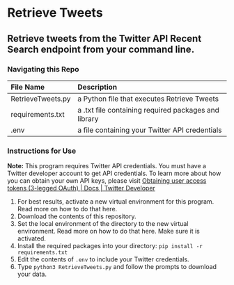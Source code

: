 # Retrieve Tweets
## Retrieve tweets from the Twitter API Recent Search endpoint from your command line.

### Navigating this Repo
| File Name           | Description                                           |
|:--------------------|:------------------------------------------------------|
| RetrieveTweets.py   | a Python file that executes Retrieve Tweets           | 
| requirements.txt    | a .txt file containing required packages and library  |
| .env                | a file containing your Twitter API credentials        | 

### Instructions for Use
**Note:** This program requires Twitter API credentials. You must have a Twitter developer account to get API credentials. To learn more about how you can obtain your own API keys, please visit [Obtaining user access tokens (3-legged OAuth) | Docs | Twitter      Developer](https://developer.twitter.com/en/docs/authentication/oauth-1-0a/obtaining-user-access-tokens) 

1. For best results, activate a new virtual environment for this program. Read more on how to do that here.
2. Download the contents of this repository.
3. Set the local environment of the directory to the new virtual environment. Read more on how to do that here. Make sure it is activated.
4. Install the required packages into your directory: 
`pip install -r requirements.txt`
3. Edit the contents of `.env` to include your Twitter credentials. 
4. Type `python3 RetrieveTweets.py` and follow the prompts to download your data.
